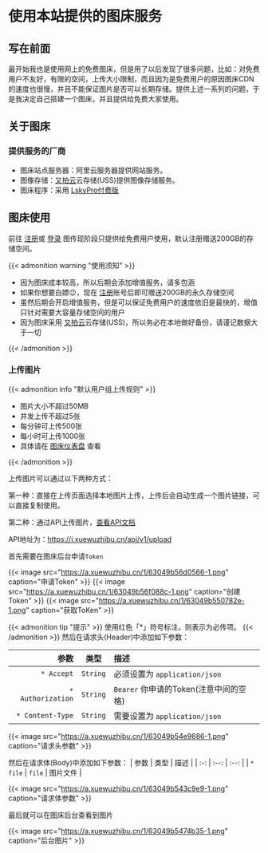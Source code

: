 # 使用本站提供的图床服务


## 写在前面

最开始我也是使用网上的免费图床，但是用了以后发现了很多问题，比如：对免费用户不友好，有限的空间，上传大小限制，而且因为是免费用户的原因图床CDN的速度也很慢，并且不能保证图片是否可以长期存储。提供上述一系列的问题，于是我决定自己搭建一个图床，并且提供给免费大家使用。

## 关于图床

### 提供服务的厂商

- 图床站点服务器：阿里云服务器提供网站服务。
- 图像存储：[又拍云](https://console.upyun.com/register/?invite=XRY707MJ6)云存储(USS)提供图像存储服务。
- 图床程序：采用 [LskyPro付费版](https://www.lsky.pro)

## 图床使用

前往 [注册](https://i.xuewuzhibu.cn/register)或 [登录](https://i.xuewuzhibu.cn/login) 图传现阶段只提供给免费用户使用，默认注册赠送200GB的存储空间。

{{< admonition warning "使用须知" >}}

* 因为图床成本较高，所以后期会添加增值服务，请多包涵
* 如果你想要白嫖😉，现在 [注册](https://i.xuewuzhibu.cn/register)账号后即可赠送200GB的永久存储空间
* 虽然后期会开启增值服务，但是可以保证免费用户的速度依旧是最快的，增值只针对需要大容量存储空间的用户
* 因为图床采用 [又拍云](https://console.upyun.com/register/?invite=XRY707MJ6)云存储(USS)，所以务必在本地做好备份，请谨记数据大于一切

{{< /admonition >}}

### 上传图片
{{< admonition info "默认用户组上传规则" >}}

* 图片大小不超过50MB
* 并发上传不超过5张
* 每分钟可上传500张
* 每小时可上传1000张
* 具体请在 [图床仪表盘](https://i.xuewuzhibu.cn/user/dashboard) 查看

{{< /admonition >}}

上传图片可以通过以下两种方式：

第一种：直接在上传页面选择本地图片上传，上传后会自动生成一个图片链接，可以直接复制使用。

第二种：通过API上传图片，[查看API文档](https://i.xuewuzhibu.cn/page/api-docs.html)


API地址为：<https://i.xuewuzhibu.cn/api/v1/upload>


首先需要在图床后台申请`Token`

{{< image src="https://a.xuewuzhibu.cn/1/63049b56d0566-1.png" caption="申请Token" >}}
{{< image src="https://a.xuewuzhibu.cn/1/63049b56f088c-1.png" caption="创建Token" >}}
{{< image src="https://a.xuewuzhibu.cn/1/63049b550782e-1.png" caption="获取ToKen" >}}

{{< admonition tip "提示" >}}
使用红色「*」符号标注，则表示为必传项。
{{< /admonition >}}
然后在请求头(Header)中添加如下参数：

| 参数 | 类型 | 描述 |
| ---: | :---: | :--- |
|`* Accept` | `String` | 必须设置为 `application/json` |
| `* Authorization` | `String` | `Bearer` 你申请的Token(注意中间的空格) |
| `* Content-Type` | `String` | 需要设置为 `application/json` |

{{< image src="https://a.xuewuzhibu.cn/1/63049b54e9686-1.png" caption="请求头参数" >}}

然后在请求体(Body)中添加如下参数：
| 参数 | 类型 | 描述 |
| :-: | :--: | :--: |
| `* file` | `file` | 图片文件 |

{{< image src="https://a.xuewuzhibu.cn/1/63049b543c9e9-1.png" caption="请求体参数" >}}

最后就可以在图床后台查看到图片

{{< image src="https://a.xuewuzhibu.cn/1/63049b5474b35-1.png" caption="后台图片" >}}

